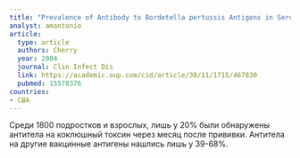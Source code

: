 ```yaml
---
title: "Prevalence of Antibody to Bordetella pertussis Antigens in Serum Specimens Obtained from 1793 Adolescents and Adults"
analyst: amantonio
article:
  type: article
  authors: Cherry
  year: 2004
  journal: Clin Infect Dis
  link: https://academic.oup.com/cid/article/39/11/1715/467830
  pubmed: 15578376
countries:
- США
---
```


Среди 1800 подростков и взрослых, лишь у 20% были обнаружены антитела на коклюшный токсин через месяц после прививки. Антитела на другие вакцинные антигены нашлись лишь у 39-68%.

